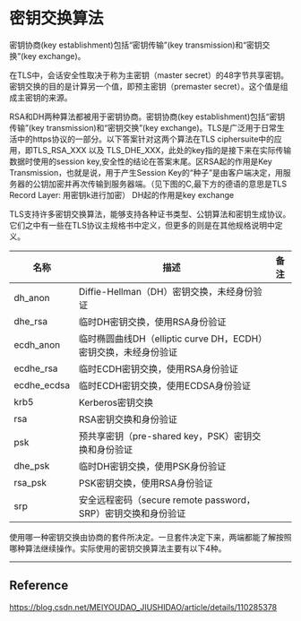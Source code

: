 # 密钥交换算法

密钥协商(key establishment)包括“密钥传输”(key transmission)和“密钥交换”(key exchange)。

在TLS中，会话安全性取决于称为主密钥（master secret）的48字节共享密钥。密钥交换的目的是计算另一个值，即预主密钥（premaster secret）。这个值是组成主密钥的来源。

RSA和DH两种算法都被用于密钥协商。密钥协商(key establishment)包括“密钥传输”(key transmission)和“密钥交换”(key exchange)。TLS是广泛用于日常生活中的https协议的一部分。以下答案针对这两个算法在TLS ciphersuite中的应用，即TLS_RSA_XXX 以及 TLS_DHE_XXX，此处的key指的是接下来在实际传输数据时使用的session key,安全性的结论在答案末尾。区RSA起的作用是Key Transmission，也就是说，用于产生Session Key的“种子”是由客户端决定，用服务器的公钥加密并再次传输到服务器端。（见下图的C,最下方的德语的意思是TLS Record Layer: 用密钥k进行加密）
DH起的作用是key exchange


TLS支持许多密钥交换算法，能够支持各种证书类型、公钥算法和密钥生成协议。它们之中有一些在TLS协议主规格书中定义，但更多的则是在其他规格说明中定义。

| 名称          | 描述                                          | 备注  |
| ----------- | ------------------------------------------- | --- |
| dh_anon     | Diffie-Hellman（DH）密钥交换，未经身份验证               |     |
| dhe_rsa     | 临时DH密钥交换，使用RSA身份验证                          |     |
| ecdh_anon   | 临时椭圆曲线DH（elliptic curve DH，ECDH）密钥交换，未经身份验证 |     |
| ecdhe_rsa   | 临时ECDH密钥交换，使用RSA身份验证                        |     |
| ecdhe_ecdsa | 临时ECDH密钥交换，使用ECDSA身份验证                      |     |
| krb5        | Kerberos密钥交换                                |     |
| rsa         | RSA密钥交换和身份验证                                |     |
| psk         | 预共享密钥（pre-shared key，PSK）密钥交换和身份验证          |     |
| dhe_psk     | 临时DH密钥交换，使用PSK身份验证                          |     |
| rsa_psk     | PSK密钥交换，使用RSA身份验证                           |     |
| srp         | 安全远程密码（secure remote password，SRP）密钥交换和身份验证 |     |

使用哪一种密钥交换由协商的套件所决定。一旦套件决定下来，两端都能了解按照哪种算法继续操作。实际使用的密钥交换算法主要有以下4种。

---

## Reference

https://blog.csdn.net/MEIYOUDAO_JIUSHIDAO/article/details/110285378